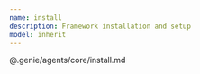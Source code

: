 ```yaml
---
name: install
description: Framework installation and setup
model: inherit
---
```


@.genie/agents/core/install.md
